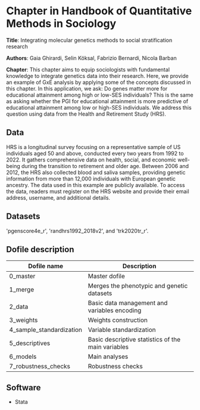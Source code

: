 # Chapter in Handbook of Quantitative Methods in Sociology

**Title**:  Integrating molecular genetics methods to social stratification research

**Authors**: Gaia Ghirardi, Selin Köksal, Fabrizio Bernardi, Nicola Barban

**Chapter**: This chapter aims to equip sociologists with fundamental knowledge to integrate genetics data into their research. Here, we provide an example of GxE analysis by applying some of the concepts discussed in this chapter. In this application, we ask: Do genes matter more for educational attainment among high or low-SES individuals? This is the same as asking whether the PGI for educational attainment is more predictive of educational attainment among low or high-SES individuals. We address this question using data from the Health and Retirement Study (HRS). 

## Data  

HRS is a longitudinal survey focusing on a representative sample of US individuals aged 50 and above, conducted every two years from 1992 to 2022. It gathers comprehensive data on health, social, and economic well-being during the transition to retirement and older age. Between 2006 and 2012, the HRS also collected blood and saliva samples, providing genetic information from more than 12,000 individuals with European genetic ancestry. The data used in this example are publicly available. To access the data, readers must register on the HRS website and provide their email address, username, and additional details. 

## Datasets

'pgenscore4e_r', 'randhrs1992_2018v2', and 'trk2020tr_r'. 

## Dofile description 

| Dofile name               |  Description                                                                      |  
|---------------------------|-----------------------------------------------------------------------------------|            
| 0_master                  | Master dofile                                                                     | 
| 1_merge                   | Merges the phenotypic and genetic datasets                                        |
| 2_data                    | Basic data management and variables encoding                                      |
| 3_weights                 | Weights construction                                                              |
| 4_sample_standardization  | Variable standardization                                                          |
| 5_descriptives            | Basic descriptive statistics of the main variables                                |
| 6_models                  | Main analyses                                                                     | 
| 7_robustness_checks       | Robustness checks                                                                 |

## Software 

- Stata 

